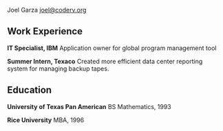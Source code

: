 Joel Garza
joel@coderv.org

## Work Experience

**IT Specialist, IBM**
Application owner for global program management tool

**Summer Intern, Texaco**
Created more efficient data center reporting system for managing backup tapes.

## Education

**University of Texas Pan American**
BS Mathematics, 1993

**Rice University**
MBA, 1996
